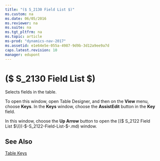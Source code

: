 ```yaml
---
title: "($ S_2130 Field List $)"
ms.custom: na
ms.date: 06/05/2016
ms.reviewer: na
ms.suite: na
ms.tgt_pltfrm: na
ms.topic: article
ms-prod: "dynamics-nav-2017"
ms.assetid: e1e64e5e-055a-4987-9d9b-3d12a9ee9a7d
caps.latest.revision: 10
manager: edupont
---
```

# ($ S_2130 Field List $)
Selects fields in the table.  
  
 To open this window, open Table Designer, and then on the **View** menu, choose **Keys**. In the **Keys** window, choose the **AssistEdit** button in the **Key** field.  
  
 In this window, choose the **Up Arrow** button to open the [\($ S\_2122 Field List $\)](-$-S_2122-Field-List-$-.md) window.  
  
## See Also  
 [Table Keys](Table-Keys.md)